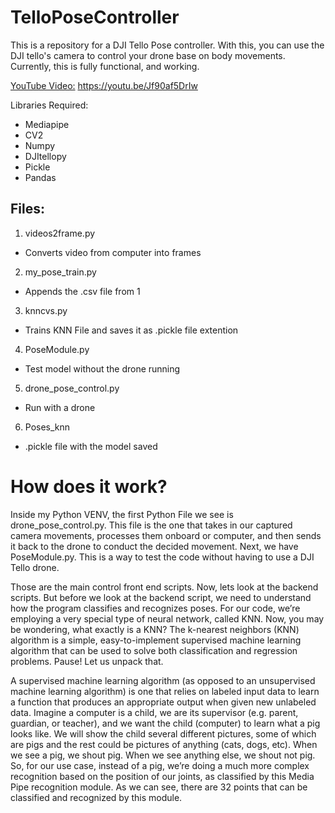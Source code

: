# TelloPoseController

This is a repository for a DJI Tello Pose controller. With this, you can use the DJI tello's camera to control your drone base on body movements. 
Currently, this is fully functional, and working. 

[YouTube Video:](https://youtu.be/Jf90af5DrIw) https://youtu.be/Jf90af5DrIw



Libraries Required:
- Mediapipe
- CV2
- Numpy
- DJItellopy
- Pickle
- Pandas


## Files: 
1.  videos2frame.py
  - Converts video from computer into frames
2. my_pose_train.py
  - Appends the .csv file from 1
3. knncvs.py
  - Trains KNN File and saves it as .pickle file extention
4. PoseModule.py
  - Test model without the drone running
5. drone_pose_control.py
  - Run with a drone
6. Poses_knn
  - .pickle file with the model saved

# How does it work? 

Inside my Python VENV, the first Python File we see is drone_pose_control.py. This file is the one that takes in our captured camera movements, processes them onboard or computer, and then sends it back to the drone to conduct the decided movement. Next, we have PoseModule.py. This is a way to test the code without having to use a DJI Tello drone. 

Those are the main control front end scripts. Now, lets look at the backend scripts. But before we look at the backend script, we need to understand how the program classifies and recognizes poses. For our code, we’re employing a very special type of neural network, called KNN.  Now, you may be wondering, what exactly is a KNN? The k-nearest neighbors (KNN) algorithm is a simple, easy-to-implement supervised machine learning algorithm that can be used to solve both classification and regression problems. Pause! Let us unpack that.

A supervised machine learning algorithm (as opposed to an unsupervised machine learning algorithm) is one that relies on labeled input data to learn a function that produces an appropriate output when given new unlabeled data. Imagine a computer is a child, we are its supervisor (e.g. parent, guardian, or teacher), and we want the child (computer) to learn what a pig looks like. We will show the child several different pictures, some of which are pigs and the rest could be pictures of anything (cats, dogs, etc).  When we see a pig, we shout pig. When we see anything else, we shout not pig. So, for our use case, instead of a pig, we’re doing a much more complex recognition based on the position of our joints, as classified by this Media Pipe recognition module. As we can see, there are 32 points that can be classified and recognized by this module. 
